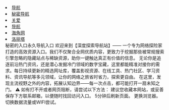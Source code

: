 <li><a href="https://gitlab.com/mimidaohang22" target="_blank">导航</a></li>
<li><a href="https://9uushe3.github.io" target="_blank">秘密导航</a></li>
<li><a href="https://lolimz.github.io" target="_blank">关爱</a></li>
<li><a href="https://mimidaohang12.github.io" target="_blank">导航</a></li>
<li><a href="https://haijiaowang1.github.io" target="_blank">海角网</a></li>
<li><a href="https://luolitai1.github.io" target="_blank">洛丽塔</a></li>
秘密的入口永久导航入口
欢迎来到【深度探索导航站】—— 一个专为网络探险家打造的高效资源入口。我们不仅聚合全网优质内容，更致力于挖掘那些被常规搜索引擎忽略的隐藏站点与稀缺资源，助你一键触达真正有价值的信息。
无论你是追逐前沿热门资讯，还是潜心发掘冷门领域的数字宝藏，这里都能精准对接你的需求。每日持续更新的精选网址库，覆盖影视资源、在线工具、热门社区、学习资料、资讯导航等多元领域，让你的网络之旅省时省力，探索更自由。
在这里，发现主流视野之外的内容，拓展认知边界——每一次点击，都可能打开一扇未知之门。
⚠ 如有打不开或者网页阻断，请尝试以下方法：
建议您收藏本网站，或妥善保存下方联系邮箱，以便随时找回访问入口。
5分钟后刷新页面。
更换浏览器。
切换数据流量或WIFI尝试。
